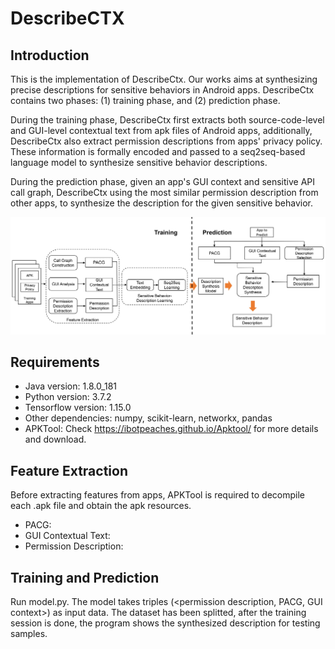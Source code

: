 # DescribeCTX

## Introduction
This is the implementation of DescribeCtx. Our works aims at synthesizing precise descriptions for sensitive behaviors in Android apps. DescribeCtx contains two phases: (1) training phase, and (2) prediction phase.

During the training phase, DescribeCtx first extracts both source-code-level and GUI-level contextual text from apk files of Android apps, additionally, DescribeCtx also extract permission descriptions from apps' privacy policy. These information is formally encoded and passed to a seq2seq-based language model to synthesize sensitive behavior descriptions.

During the prediction phase, given an app's GUI context and sensitive API call graph, DescribeCtx using the most similar permission description from other apps, to synthesize the description for the given sensitive behavior.

![image](https://github.com/DescribeCTX/DescribeCTX/blob/main/overview.jpg)

## Requirements
* Java version: 1.8.0_181
* Python version: 3.7.2
* Tensorflow version: 1.15.0
* Other dependencies: numpy, scikit-learn, networkx, pandas
* APKTool: Check https://ibotpeaches.github.io/Apktool/ for more details and download.

## Feature Extraction
Before extracting features from apps, APKTool is required to decompile each .apk file and obtain the apk resources.
* PACG:
* GUI Contextual Text:
* Permission Description:
## Training and Prediction
Run model.py. The model takes triples (<permission description, PACG, GUI context>) as input data. The dataset has been splitted, after the training session is done, the program shows the synthesized description for testing samples.
